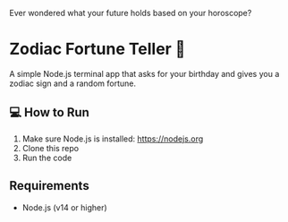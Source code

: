 Ever wondered what your future holds based on your horoscope?
# Zodiac Fortune Teller 🔮
A simple Node.js terminal app that asks for your birthday and gives you a zodiac sign and a random fortune.

## 💻 How to Run
1. Make sure Node.js is installed: https://nodejs.org
2. Clone this repo
3. Run the code

## Requirements 
- Node.js (v14 or higher)